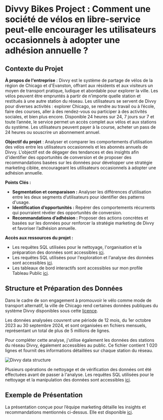 # Divvy Bikes Project : Comment une société de vélos en libre-service peut-elle encourager les utilisateurs occasionnels à adopter une adhésion annuelle ?
## Contexte du Projet
**À propos de l'entreprise** : Divvy est le système de partage de vélos de la région de Chicago et d'Evanston, offrant aux résidents et aux visiteurs un moyen de transport pratique, ludique et abordable pour explorer la ville. Les vélos peuvent être empruntés à partir de n’importe quelle station et restitués à une autre station du réseau. Les utilisateurs se servent de Divvy pour diverses activités : explorer Chicago, se rendre au travail ou à l’école, faire des courses, aller à des rendez-vous ou participer à des activités sociales, et bien plus encore. Disponible 24 heures sur 24, 7 jours sur 7 et toute l’année, le service permet un accès complet aux vélos et aux stations du système. Les utilisateurs peuvent payer à la course, acheter un pass de 24 heures ou souscrire un abonnement annuel.

**Objectif du projet** : Analyser et comparer les comportements d’utilisation des vélos entre les utilisateurs occasionnels et les abonnés annuels de Divvy. L'objectif est de dégager des tendances et des insights afin d'identifier des opportunités de conversion et de proposer des recommandations basées sur les données pour développer une stratégie marketing ciblée, encourageant les utilisateurs occasionnels à adopter une adhésion annuelle.

**Points Clés :**
* **Segmentation et comparaison :** Analyser les différences d’utilisation entre les deux segments d’utilisateurs pour identifier des patterns d'usage.
* **Identification d’opportunités :** Repérer des comportements récurrents qui pourraient révéler des opportunités de conversion.
* **Recommandations d’adhésion :** Proposer des actions concrètes et basées sur les données pour renforcer la stratégie marketing de Divvy et favoriser l’adhésion annuelle.

**Accès aux ressources du projet :**
* Les requêtes SQL utilisées pour le nettoyage, l'organisation et la préparation des données sont accessibles [ici](DataCleaning.sql).
* Les requêtes SQL utilisées pour l'exploration et l'analyse des données sont accessibles [ici](Divvy-Bikes-Project/EDA.sql).
* Les tableaux de bord interactifs sont accessibles sur mon profile Tableau Public [ici](https://public.tableau.com/app/profile/natalial/vizzes).

## Structure et Préparation des Données
Dans le cadre de son engagement à promouvoir le vélo comme mode de transport alternatif, la ville de Chicago rend certaines données publiques du système Divvy disponibles sous cette [licence](https://divvybikes.com/data-license-agreement). 

Les données analysées couvrent une période de 12 mois, du 1er octobre 2023 au 30 septembre 2024, et sont organisées en fichiers mensuels, représentant un total de plus de 5 millions de lignes.

Pour compléter cette analyse, j'utilise également les données des stations du réseau Divvy, également accessibles au public. Ce fichier contient 1 020 lignes et fournit des informations détaillées sur chaque station du réseau.

![Divvy data structure](https://github.com/user-attachments/assets/94e0f03f-f2bb-472e-9fda-5b7bd3506342)

Plusieurs opérations de nettoyage et de vérification des données ont été effectuées avant de passer à l'analyse. Les requêtes SQL utilisées pour le nettoyage et la manipulation des données sont accessibles [ici](DataCleaning.sql).

## Exemple de Présentation
La présentation conçue pour l’équipe marketing détaille les insights et recommandations mentionnés ci-dessus. Elle est disponible [ici](https://docs.google.com/presentation/d/1fZtIF8Ym_7UWguF2RbKNNAYg1Ur8ai-JEzc3jjDwqP4/edit?usp=sharing). 
